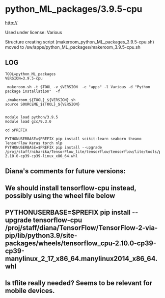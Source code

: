 python_ML_packages/3.9.5-cpu
========================

<http://>

Used under license:
Various


Structure creating script (makeroom_python_ML_packages_3.9.5-cpu.sh) moved to /sw/apps/python_ML_packages/makeroom_3.9.5-cpu.sh

LOG
---

    TOOL=python_ML_packages
    VERSION=3.9.5-cpu

     makeroom.sh -t $TOOL -v $VERSION  -c "apps" -l Various -d "Python package installation"  -f

    ./makeroom_${TOOL}_${VERSION}.sh
    source SOURCEME_${TOOL}_${VERSION}


    module load python/3.9.5
    module load gcc/9.3.0

    cd $PREFIX

    PYTHONUSERBASE=$PREFIX pip install scikit-learn seaborn theano TensorFlow Keras torch nlp  
    PYTHONUSERBASE=$PREFIX pip install --upgrade /proj/staff/niharika/TensorFlow_lite/tensorflow/tensorflow/lite/tools/pip_package/gen/tflite_pip/python3/dist/tflite_runtime-2.10.0-cp39-cp39-linux_x86_64.whl

## Diana's comments for future versions:
## We should install tensorflow-cpu instead, possibly using the wheel file below
## PYTHONUSERBASE=$PREFIX pip install --upgrade tensorflow-cpu /proj/staff/diana/TensorFlow/TensorFlow-2-via-pip/lib/python3.9/site-packages/wheels/tensorflow_cpu-2.10.0-cp39-cp39-manylinux_2_17_x86_64.manylinux2014_x86_64.whl
## Is tflite really needed? Seems to be relevant for mobile devices.
